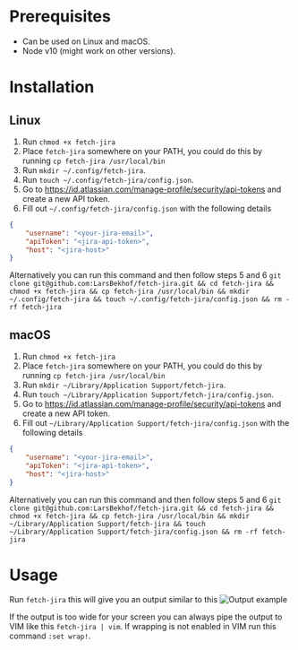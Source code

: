 # Prerequisites
- Can be used on Linux and macOS.
- Node v10 (might work on other versions).

# Installation
## Linux
1. Run `chmod +x fetch-jira`
2. Place `fetch-jira` somewhere on your PATH, you could do this by running `cp fetch-jira /usr/local/bin`
3. Run `mkdir ~/.config/fetch-jira`.
4. Run `touch ~/.config/fetch-jira/config.json`.
5. Go to https://id.atlassian.com/manage-profile/security/api-tokens and create a new API token.
6. Fill out `~/.config/fetch-jira/config.json` with the following details
```json
{
	"username": "<your-jira-email>",
	"apiToken": "<jira-api-token>",
	"host": "<jira-host>"
}
```
Alternatively you can run this command and then follow steps 5 and 6 `git clone git@github.com:LarsBekhof/fetch-jira.git && cd fetch-jira && chmod +x fetch-jira && cp fetch-jira /usr/local/bin && mkdir ~/.config/fetch-jira && touch ~/.config/fetch-jira/config.json && rm -rf fetch-jira`

## macOS
1. Run `chmod +x fetch-jira`
2. Place `fetch-jira` somewhere on your PATH, you could do this by running `cp fetch-jira /usr/local/bin`
3. Run `mkdir ~/Library/Application Support/fetch-jira`.
4. Run `touch ~/Library/Application Support/fetch-jira/config.json`.
5. Go to https://id.atlassian.com/manage-profile/security/api-tokens and create a new API token.
6. Fill out `~/Library/Application Support/fetch-jira/config.json` with the following details
```json
{
	"username": "<your-jira-email>",
	"apiToken": "<jira-api-token>",
	"host": "<jira-host>"
}
```
Alternatively you can run this command and then follow steps 5 and 6 `git clone git@github.com:LarsBekhof/fetch-jira.git && cd fetch-jira && chmod +x fetch-jira && cp fetch-jira /usr/local/bin && mkdir ~/Library/Application Support/fetch-jira && touch ~/Library/Application Support/fetch-jira/config.json && rm -rf fetch-jira`

# Usage
Run `fetch-jira` this will give you an output similar to this ![Output example](https://i.imgur.com/qsW6V4j.png)

If the output is too wide for your screen you can always pipe the output to VIM like this `fetch-jira | vim`. If wrapping is not enabled in VIM run this command `:set wrap!`.
